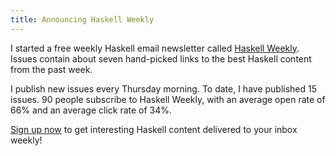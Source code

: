 ```yaml
---
title: Announcing Haskell Weekly
---
```


I started a free weekly Haskell email newsletter called [Haskell Weekly][].
Issues contain about seven hand-picked links to the best Haskell content from
the past week.

I publish new issues every Thursday morning. To date, I have published 15
issues. 90 people subscribe to Haskell Weekly, with an average open rate of
66% and an average click rate of 34%.

[Sign up now][] to get interesting Haskell content delivered to your inbox
weekly!

[Haskell Weekly]: http://haskellweekly.news
[Sign up now]: http://eepurl.com/b0ATkz
